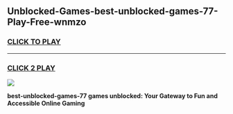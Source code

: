 
## Unblocked-Games-best-unblocked-games-77-Play-Free-wnmzo
<h3>
<a href="https://premium76.site?title=best-unblocked-games-77&ref=21A">CLICK TO PLAY</a></h3>
<hr>

<h3>
<a href="https://premium76.site?title=best-unblocked-games-77&ref=21A">CLICK 2 PLAY</a>
  
</h3>

<a href="https://premium76.site?title=best-unblocked-games-77&ref=21A"><img src="https://clearcache.store/games.png"></a>


**best-unblocked-games-77 games unblocked: Your Gateway to Fun and Accessible Online Gaming**
